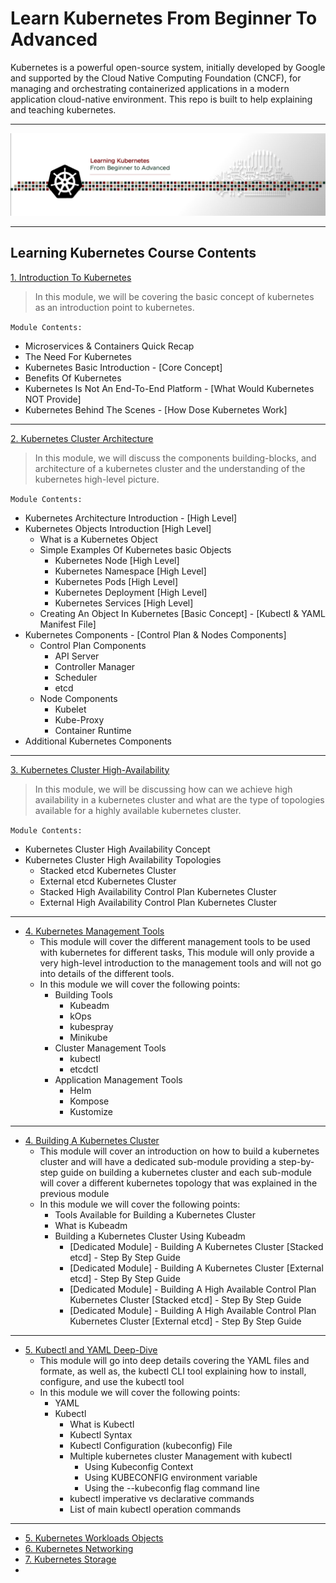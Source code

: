 # Learn Kubernetes From Beginner To Advanced


Kubernetes is a powerful open-source system, initially developed by Google and supported by the Cloud Native Computing Foundation (CNCF), for managing and orchestrating containerized applications in a modern application cloud-native environment. This repo is built to help explaining and teaching kubernetes. 

---

<p align="center">
    <img src="images/IntroPic.png">
</p>

---


## Learning Kubernetes Course Contents

[1. Introduction To Kubernetes]()

> In this module, we will be covering the basic concept of kubernetes as an introduction point to kubernetes.

`Module Contents:`

- Microservices & Containers Quick Recap
- The Need For Kubernetes
- Kubernetes Basic Introduction - [Core Concept]
- Benefits Of Kubernetes
- Kubernetes Is Not An End-To-End Platform - [What Would Kubernetes NOT Provide]
- Kubernetes Behind The Scenes - [How Dose Kubernetes Work]

---

[2. Kubernetes Cluster Architecture]()

> In this module, we will discuss the components building-blocks, and architecture of a kubernetes cluster and the understanding of the kubernetes high-level picture.

`Module Contents:`

- Kubernetes Architecture Introduction - [High Level]
- Kubernetes Objects Introduction [High Level]
  - What is a Kubernetes Object
  - Simple Examples Of Kubernetes basic Objects
    - Kubernetes Node [High Level]
    - Kubernetes Namespace [High Level]
    - Kubernetes Pods [High Level]
    - Kubernetes Deployment [High Level]
    - Kubernetes Services [High Level]
  - Creating An Object In Kubernetes [Basic Concept] - [Kubectl & YAML Manifest File]
- Kubernetes Components - [Control Plan & Nodes Components]
  - Control Plan Components
    - API Server
    - Controller Manager
    - Scheduler
    - etcd
  - Node Components
    - Kubelet
    - Kube-Proxy
    - Container Runtime
- Additional Kubernetes Components

---

[3. Kubernetes Cluster High-Availability]()

> In this module, we will be discussing how can we achieve high availability in a kubernetes cluster and what are the type of topologies available for a highly available kubernetes cluster.

`Module Contents:`

- Kubernetes Cluster High Availability Concept
- Kubernetes Cluster High Availability Topologies
  - Stacked etcd Kubernetes Cluster
  - External etcd Kubernetes Cluster
  - Stacked High Availability Control Plan Kubernetes Cluster
  - External High Availability Control Plan Kubernetes Cluster

---

- [4. Kubernetes Management Tools]()
  - This module will cover the different management tools to be used with kubernetes for different tasks, This module will only provide a very high-level introduction to the management tools and will not go into details of the different tools.
  - In this module we will cover the following points:
    - Building Tools
      - Kubeadm
      - kOps
      - kubespray
      - Minikube
    - Cluster Management Tools
      - kubectl
      - etcdctl
    - Application Management Tools
      - Helm
      - Kompose
      - Kustomize

---

- [4. Building A Kubernetes Cluster]()
  - This module will cover an introduction on how to build a kubernetes cluster and will have a dedicated sub-module providing a step-by-step guide on building a kubernetes cluster and each sub-module will cover a different kubernetes topology that was explained in the previous module
  - In this module we will cover the following points:
    - Tools Available for Building a Kubernetes Cluster
    - What is Kubeadm
    - Building a Kubernetes Cluster Using Kubeadm 
      - [Dedicated Module] - Building A Kubernetes Cluster [Stacked etcd] - Step By Step Guide
      - [Dedicated Module] - Building A Kubernetes Cluster [External etcd] - Step By Step Guide
      - [Dedicated Module] - Building A High Available Control Plan Kubernetes Cluster [Stacked etcd] - Step By Step Guide
      - [Dedicated Module] - Building A High Available Control Plan Kubernetes Cluster [External etcd] - Step By Step Guide

---

- [5. Kubectl and YAML Deep-Dive]()
  - This module will go into deep details covering the YAML files and formate, as well as, the kubectl CLI tool explaining how to install, configure, and use the kubectl tool
  - In this module we will cover the following points:
    - YAML
    - Kubectl
      - What is Kubectl
      - Kubectl Syntax
      - Kubectl Configuration (kubeconfig) File
      - Multiple kubernetes cluster Management with kubectl
        - Using Kubeconfig Context
        - Using KUBECONFIG environment variable
        - Using the --kubeconfig flag command line
      - kubectl imperative vs declarative commands
      - List of main kubectl operation commands

---

- [5. Kubernetes Workloads Objects]()
- [6. Kubernetes Networking]()
- [7. Kubernetes Storage]()
- 